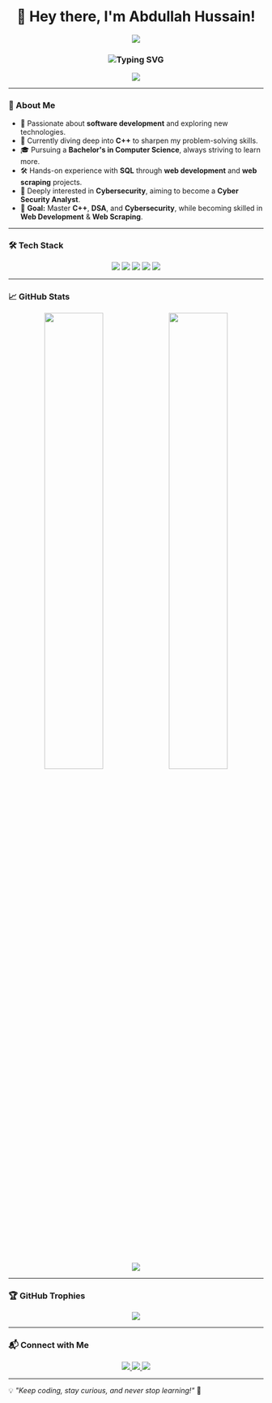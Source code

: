 <h1 align="center">👋 Hey there, I'm Abdullah Hussain!</h1>

<!-- 🌊 Wave Header Animation -->
<p align="center">
  <img src="https://capsule-render.vercel.app/api?type=waving&height=200&text=Abdullah%20Hussain&fontAlign=center&fontAlignY=40&color=gradient" />
</p>

<!-- ⌨ Typing Animation -->
<h3 align="center">
  <img src="https://readme-typing-svg.demolab.com?font=Fira+Code&size=25&duration=3000&pause=1000&center=true&vCenter=true&width=500&lines=Cyber+Security+Enthusiast;C%2B%2B+Lover;Web+Scraping+Addict;DSA+Explorer;Always+Learning+New+Things!" alt="Typing SVG" />
</h3>

<!-- 🧠 WHO AM I -->
<p align="center">
  <img src="https://github-profile-summary-cards.vercel.app/api/cards/profile-details?username=abdullahhussain706&theme=tokyonight" />
</p>

---

### 🚀 About Me  
- 👀 Passionate about **software development** and exploring new technologies.  
- 🌱 Currently diving deep into **C++** to sharpen my problem-solving skills.  
- 🎓 Pursuing a **Bachelor's in Computer Science**, always striving to learn more.  
- 🛠 Hands-on experience with **SQL** through **web development** and **web scraping** projects.  
- 🔐 Deeply interested in **Cybersecurity**, aiming to become a **Cyber Security Analyst**.  
- 🎯 **Goal:** Master **C++**, **DSA**, and **Cybersecurity**, while becoming skilled in **Web Development** & **Web Scraping**.  

---

### 🛠 Tech Stack  
<p align="center">
  <img src="https://img.shields.io/badge/C++-00599C?style=for-the-badge&logo=cplusplus&logoColor=white"/>
  <img src="https://img.shields.io/badge/Python-3776AB?style=for-the-badge&logo=python&logoColor=white"/>
  <img src="https://img.shields.io/badge/SQL-4479A1?style=for-the-badge&logo=mysql&logoColor=white"/>
  <img src="https://img.shields.io/badge/Git-F05032?style=for-the-badge&logo=git&logoColor=white"/>
  <img src="https://img.shields.io/badge/Linux-FCC624?style=for-the-badge&logo=linux&logoColor=black"/>
</p>

---

### 📈 GitHub Stats  
<p align="center">
  <img src="https://github-readme-stats.vercel.app/api?username=abdullahhussain706&show_icons=true&theme=tokyonight" width="48%" />
  <img src="https://github-readme-streak-stats.herokuapp.com/?user=abdullahhussain706&theme=tokyonight" width="48%" />
  <img src="https://github-readme-stats.vercel.app/api/top-langs/?username=abdullahhussain706&layout=compact&theme=tokyonight" />
</p>





---

### 🏆 GitHub Trophies  
<p align="center">
  <img src="https://github-profile-trophy.vercel.app/?username=abdullahhussain706&theme=tokyonight&row=1&column=7" />
</p>

---

### 📬 Connect with Me  
<p align="center">
  <a href="https://linkedin.com/in/muhammad-abdullah706" target="_blank">
    <img src="https://img.shields.io/badge/LinkedIn-0077B5?style=for-the-badge&logo=linkedin&logoColor=white" />
  </a>
  <a href="https://github.com/abdullahhussain706" target="_blank">
    <img src="https://img.shields.io/badge/GitHub-100000?style=for-the-badge&logo=github&logoColor=white" />
  </a>
  <a href="https://instagram.com/m_abdullah706" target="_blank">
    <img src="https://img.shields.io/badge/Instagram-E4405F?style=for-the-badge&logo=instagram&logoColor=white" />
  </a>
</p>

---

💡 _"Keep coding, stay curious, and never stop learning!"_ 🚀

<!---
abdullahhussain706/abdullahhussain706 is a ✨ special ✨ repository because its `README.md` (this file) appears on your GitHub profile.
You can click the Preview link to take a look at your changes.
--->
